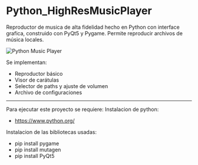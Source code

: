 # Python_HighResMusicPlayer
Reproductor de musica de alta fidelidad hecho en Python con interface grafica, construido con PyQt5 y Pygame. Permite reproducir archivos de música locales.

![Python Music Player](https://github.com/Gonz007/Rar/blob/main/Python_music_player.png)

Se implementan:

- Reproductor básico
- Visor de carátulas
- Selector de paths y ajuste de volumen
- Archivo de configuraciones
---

Para ejecutar este proyecto se requiere:
Instalacion de python:
- https://www.python.org/

Instalacion de las bibliotecas usadas:
- pip install pygame
- pip install mutagen
- pip install PyQt5

